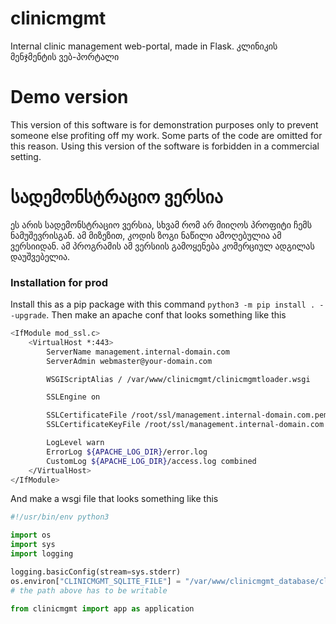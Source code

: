 # clinicmgmt
Internal clinic management web-portal, made in Flask.
კლინიკის მენჯმენტის ვებ-პორტალი

# Demo version
This version of this software is for demonstration purposes only to prevent someone else profiting off my work.
Some parts of the code are omitted for this reason.
Using this version of the software is forbidden in a commercial setting.

# სადემონსტრაციო ვერსია
ეს არის სადემონსტრაციო ვერსია, სხვამ რომ არ მიიღოს პროფიტი ჩემს ნამუშევრისგან.
ამ მიზეზით, კოდის ზოგი ნაწილი ამოღებულია ამ ვერსიიდან.
ამ პროგრამის ამ ვერსიის გამოყენება კომერციულ ადგილას დაუშვებელია.

### Installation for prod
Install this as a pip package with this command `python3 -m pip install . --upgrade`.
Then make an apache conf that looks something like this
```bash
<IfModule mod_ssl.c>
    <VirtualHost *:443>
        ServerName management.internal-domain.com
        ServerAdmin webmaster@your-domain.com

        WSGIScriptAlias / /var/www/clinicmgmt/clinicmgmtloader.wsgi

        SSLEngine on

        SSLCertificateFile /root/ssl/management.internal-domain.com.pem
        SSLCertificateKeyFile /root/ssl/management.internal-domain.com.key

        LogLevel warn
        ErrorLog ${APACHE_LOG_DIR}/error.log
        CustomLog ${APACHE_LOG_DIR}/access.log combined
    </VirtualHost>
</IfModule>
```
And make a wsgi file that looks something like this
```python
#!/usr/bin/env python3

import os
import sys
import logging

logging.basicConfig(stream=sys.stderr)
os.environ["CLINICMGMT_SQLITE_FILE"] = "/var/www/clinicmgmt_database/clinicmgmt.sqlite3"
# the path above has to be writable

from clinicmgmt import app as application

```
